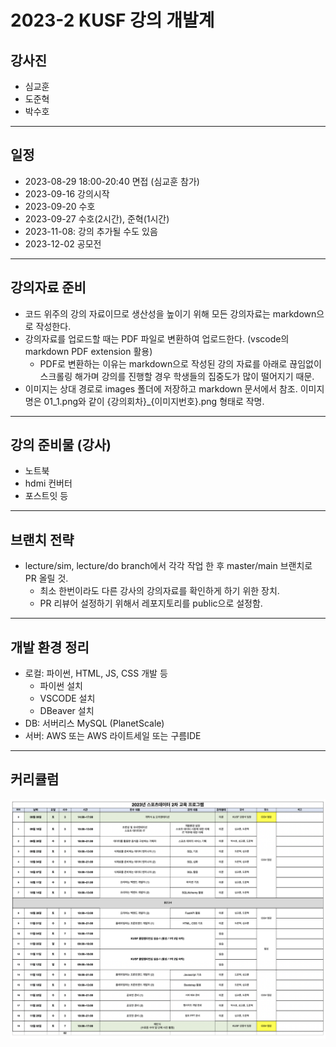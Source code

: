 # 2023-2 KUSF 강의 개발계

## 강사진

- 심교훈
- 도준혁
- 박수호

---

## 일정

- 2023-08-29 18:00-20:40 면접 (심교훈 참가)
- 2023-09-16 강의시작
- 2023-09-20 수호
- 2023-09-27 수호(2시간), 준혁(1시간)
- 2023-11-08: 강의 추가될 수도 있음
- 2023-12-02 공모전

---

## 강의자료 준비

- 코드 위주의 강의 자료이므로 생산성을 높이기 위해 모든 강의자료는 markdown으로 작성한다.
- 강의자료를 업로드할 때는 PDF 파일로 변환하여 업로드한다. (vscode의 markdown PDF extension 활용)
  - PDF로 변환하는 이유는 markdown으로 작성된 강의 자료를 아래로 끊임없이 스크롤링 해가며 강의를 진행할 경우 학생들의 집중도가 많이 떨어지기 때문.
- 이미지는 상대 경로로 images 폴더에 저장하고 markdown 문서에서 참조. 이미지명은 01_1.png와 같이 {강의회차}_{이미지번호}.png 형태로 작명.

---

## 강의 준비물 (강사)

- 노트북
- hdmi 컨버터
- 포스트잇 등

---

## 브랜치 전략

- lecture/sim, lecture/do branch에서 각각 작업 한 후 master/main 브랜치로 PR 올릴 것.
  - 최소 한번이라도 다른 강사의 강의자료를 확인하게 하기 위한 장치.
  - PR 리뷰어 설정하기 위해서 레포지토리를 public으로 설정함.

---

## 개발 환경 정리

- 로컬: 파이썬, HTML, JS, CSS 개발 등
  - 파이썬 설치
  - VSCODE 설치
  - DBeaver 설치
- DB: 서버리스 MySQL (PlanetScale)
- 서버: AWS 또는 AWS 라이트세일 또는 구름IDE

---

## 커리큘럼

![커리큘럼](./커리큘럼.png)
